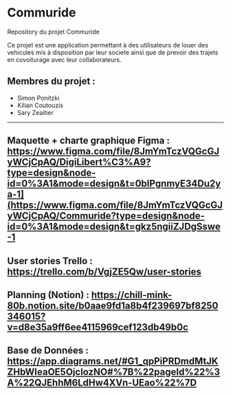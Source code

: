 # Commuride
Repository du projet Commuride 

Ce projet est une application permettant à des utilisateurs de louer des vehicules mis à disposition par leur societe ainsi que de prevoir des trajets en covoiturage avec leur collaborateurs.

## Membres du projet : 

- Simon Ponitzki
- Kilian Coutouzis
- Sary Zeaitier

----

Maquette + charte graphique Figma :  
https://www.figma.com/file/8JmYmTczVQGcGJyWCjCpAQ/DigiLibert%C3%A9?type=design&node-id=0%3A1&mode=design&t=0bIPgnmyE34Du2ya-1](https://www.figma.com/file/8JmYmTczVQGcGJyWCjCpAQ/Commuride?type=design&node-id=0%3A1&mode=design&t=gkz5ngiiZJDgSswe-1
----
User stories Trello :  
https://trello.com/b/VgjZE5Qw/user-stories
----
Planning (Notion) :
https://chill-mink-80b.notion.site/b0aae9fd1a8b4f239697bf8250346015?v=d8e35a9ff6ee4115969cef123db49b0c
----
Base de Données :  
https://app.diagrams.net/#G1_qpPiPRDmdMtJKZHbWIeaOE5OjclozNO#%7B%22pageId%22%3A%22QJEhhM6LdHw4XVn-UEao%22%7D
----
